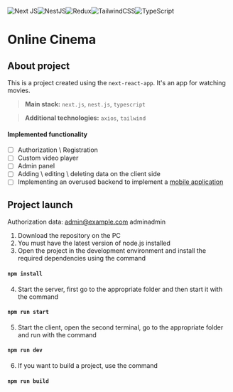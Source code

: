 ![Next JS](https://img.shields.io/badge/Next-black?style=for-the-badge&logo=next.js&logoColor=white)![NestJS](https://img.shields.io/badge/nestjs-%23E0234E.svg?style=for-the-badge&logo=nestjs&logoColor=white)![Redux](https://img.shields.io/badge/redux-%23593d88.svg?style=for-the-badge&logo=redux&logoColor=white)![TailwindCSS](https://img.shields.io/badge/tailwindcss-%2338B2AC.svg?style=for-the-badge&logo=tailwind-css&logoColor=white)![TypeScript](https://img.shields.io/badge/typescript-%23007ACC.svg?style=for-the-badge&logo=typescript&logoColor=white)
# Online Cinema
## About project

This is a project created using the `next-react-app`. It's an app for watching movies.

> **Main stack:** `next.js`, `nest.js`, `typescript`

> **Additional technologies:** `axios`, `tailwind`

#### Implemented functionality

- [ ] Authorization \ Registration
- [ ] Custom video player
- [ ] Admin panel
- [ ] Adding \ editing \ deleting data on the client side
- [ ] Implementing an overused backend to implement a [mobile application](https://github.com/88hatecore/native-online-cinema)

## Project launch
Authorization data: admin@example.com adminadmin

1. Download the repository on the PC
2. You must have the latest version of node.js installed
3. Open the project in the development environment and install the required dependencies using the command

#### `npm install`

4. Start the server, first go to the appropriate folder and then start it with the command

#### `npm run start`

5. Start the client, open the second terminal, go to the appropriate folder and run with the command

#### `npm run dev`

6. If you want to build a project, use the command

#### `npm run build`
